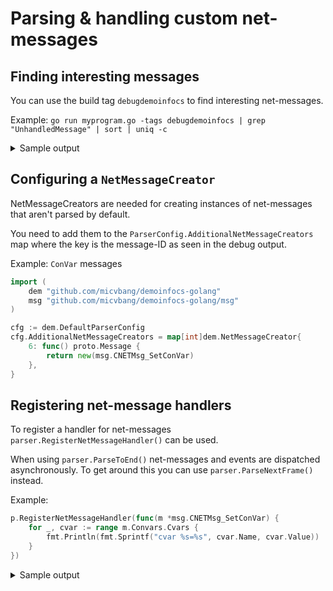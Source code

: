 # Parsing & handling custom net-messages

## Finding interesting messages

You can use the build tag `debugdemoinfocs` to find interesting net-messages.

Example: `go run myprogram.go -tags debugdemoinfocs | grep "UnhandledMessage" | sort | uniq -c`

<details>
<summary>Sample output</summary>

```
      1 UnhandledMessage: id=10 name=svc_ClassInfo
      1 UnhandledMessage: id=14 name=svc_VoiceInit
   9651 UnhandledMessage: id=17 name=svc_Sounds
      1 UnhandledMessage: id=18 name=svc_SetView
    227 UnhandledMessage: id=21 name=svc_BSPDecal
  12705 UnhandledMessage: id=27 name=svc_TempEntities
    514 UnhandledMessage: id=28 name=svc_Prefetch
  85308 UnhandledMessage: id=4 name=net_Tick
      2 UnhandledMessage: id=5 name=net_StringCmd
      3 UnhandledMessage: id=6 name=net_SetConVar
      3 UnhandledMessage: id=7 name=net_SignonState
      1 UnhandledMessage: id=8 name=svc_ServerInfo
```

</details>

## Configuring a `NetMessageCreator`

NetMessageCreators are needed for creating instances of net-messages that aren't parsed by default.

You need to add them to the `ParserConfig.AdditionalNetMessageCreators` map where the key is the message-ID as seen in the debug output.

Example: `ConVar` messages

```go
import (
	dem "github.com/micvbang/demoinfocs-golang"
	msg "github.com/micvbang/demoinfocs-golang/msg"
)

cfg := dem.DefaultParserConfig
cfg.AdditionalNetMessageCreators = map[int]dem.NetMessageCreator{
	6: func() proto.Message {
		return new(msg.CNETMsg_SetConVar)
	},
}
```

## Registering net-message handlers

To register a handler for net-messages `parser.RegisterNetMessageHandler()` can be used.

When using `parser.ParseToEnd()` net-messages and events are dispatched asynchronously. To get around this you can use `parser.ParseNextFrame()` instead.

Example:

```go
p.RegisterNetMessageHandler(func(m *msg.CNETMsg_SetConVar) {
	for _, cvar := range m.Convars.Cvars {
		fmt.Println(fmt.Sprintf("cvar %s=%s", cvar.Name, cvar.Value))
	}
})
```

<details>
<summary>Sample output</summary>

```
cvar mp_spec_swapplayersides=1
cvar cash_team_rescued_hostage=750
cvar bot_autodifficulty_threshold_high=0
cvar cash_team_win_by_defusing_bomb=3500
cvar game_mode=1
cvar sv_damage_print_enable=0
cvar mp_force_pick_time=160
cvar mp_ggtr_bomb_pts_for_upgrade=2
cvar bot_quota=0
cvar ff_damage_reduction_bullets=0.33
cvar sv_gameinstructor_disable=1
cvar =0
cvar bot_quota_mode=fill
cvar mp_join_grace_time=30
cvar mp_maxrounds=30
cvar ammo_grenade_limit_total=4
cvar mp_spectators_max=10
cvar mp_round_restart_delay=5
cvar mp_win_panel_display_time=15
cvar mp_respawn_immunitytime=0
cvar mp_roundtime_defuse=1.92
cvar mp_ggprogressive_round_restart_delay=15
cvar mp_match_end_restart=1
cvar mp_timelimit=0
cvar mp_warmuptime=5
cvar mp_randomspawn_los=0
cvar sv_competitive_official_5v5=1
cvar sv_mincmdrate=30
cvar mp_halftime_duration=15
cvar mp_weapons_allow_map_placed=1
cvar mp_autokick=0
cvar sv_grenade_trajectory_time_spectator=1
cvar sv_minrate=20000
cvar sv_holiday_mode=0
cvar sv_kick_players_with_cooldown=0
cvar mp_ggtr_bomb_defuse_bonus=1
cvar spec_freeze_time=5
cvar mp_buytime=15
cvar bot_difficulty=2
cvar mp_playerid_delay=0.5
cvar mp_roundtime_hostage=1.92
cvar mp_freezetime=15
cvar sv_maxcmdrate=128
cvar bot_defer_to_human_goals=1
cvar sv_skyname=sky_cs15_daylight01_hdr
cvar mp_friendlyfire=1
cvar cash_team_hostage_interaction=150
cvar spec_freeze_panel_extended_time=0
cvar ff_damage_reduction_other=0.4
cvar sv_allow_wait_command=0
cvar mp_molotovusedelay=0
cvar mp_playerid_hold=0.25
cvar mp_limitteams=0
cvar cash_team_elimination_hostage_map_t=3000
cvar sv_friction=4.8
cvar mp_ggtr_bomb_detonation_bonus=1
cvar ammo_grenade_limit_flashbang=2
cvar sv_coaching_enabled=1
cvar steamworks_sessionid_server=1169494819006
cvar mp_overtime_enable=1
cvar tv_snapshotrate=24
cvar mp_roundtime=1.92
cvar sv_kick_ban_duration=0
cvar mp_halftime=1
cvar sv_spawn_afk_bomb_drop_time=30
cvar mp_ggtr_bomb_respawn_delay=0
cvar mp_overtime_startmoney=16000
cvar think_limit=0
cvar sv_accelerate=5.6
cvar ff_damage_reduction_grenade=0.85
cvar cash_team_elimination_hostage_map_ct=3000
cvar sv_maxupdaterate=128
cvar cash_team_hostage_alive=150
cvar tv_transmitall=1
cvar steamworks_sessionid_server=0
cvar steamworks_sessionid_server=1169497558498
```

</details>
